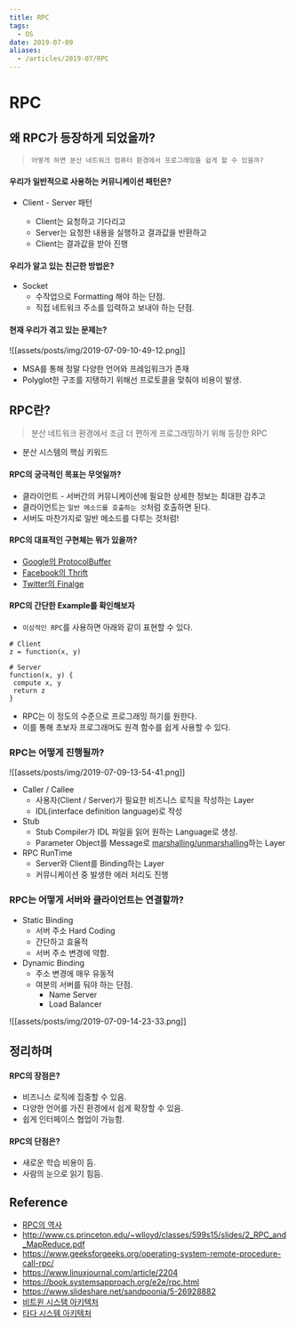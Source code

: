 ```yaml
---
title: RPC
tags:
  - OS
date: 2019-07-09
aliases:
  - /articles/2019-07/RPC
---
```

# RPC
## 왜 RPC가 등장하게 되었을까?

> `어떻게 하면 분산 네트워크 컴퓨터 환경에서 프로그래밍을 쉽게 할 수 있을까?`

#### 우리가 일반적으로 사용하는 커뮤니케이션 패턴은?

-   Client - Server 패턴

    -   Client는 요청하고 기다리고
    -   Server는 요청한 내용을 실행하고 결과값을 반환하고
    -   Client는 결과값을 받아 진행

#### 우리가 알고 있는 친근한 방법은?

-   Socket
    -   수작업으로 Formatting 해야 하는 단점.
    -   직접 네트워크 주소를 입력하고 보내야 하는 단점.

#### 현재 우리가 겪고 있는 문제는?

![[assets/posts/img/2019-07-09-10-49-12.png]]

-   MSA를 통해 정말 다양한 언어와 프레임워크가 존재
-   Polyglot한 구조를 지탱하기 위해선 프로토콜을 맞춰야 비용이 발생.

## RPC란?

> 분산 네트워크 환경에서 조금 더 편하게 프로그래밍하기 위해 등장한 RPC

-   분산 시스템의 핵심 키워드

#### RPC의 궁극적인 목표는 무엇일까?

-   클라이언트 - 서버간의 커뮤니케이션에 필요한 상세한 정보는 최대한 감추고
-   클라이언트는 `일반 메소드를 호출하는 것`처럼 호출하면 된다.
-   서버도 마찬가지로 일반 메소드를 다루는 것처럼!

#### RPC의 대표적인 구현체는 뭐가 있을까?

-   [Google의 ProtocolBuffer](https://developers.google.com/protocol-buffers/)
-   [Facebook의 Thrift](https://thrift.apache.org/)
-   [Twitter의 Finalge](https://twitter.github.io/finagle/)

#### RPC의 간단한 Example를 확인해보자

-   `이상적인 RPC`를 사용하면 아래와 같이 표현할 수 있다.

```
# Client
z = function(x, y)
```

```
# Server
function(x, y) {
 compute x, y
 return z
}
```

-   RPC는 이 정도의 수준으로 프로그래밍 하기를 원한다.
-   이를 통해 초보자 프로그래머도 원격 함수를 쉽게 사용할 수 있다.

### RPC는 어떻게 진행될까?

![[assets/posts/img/2019-07-09-13-54-41.png]]

-   Caller / Callee
    -   사용자(Client / Server)가 필요한 비즈니스 로직을 작성하는 Layer
    -   IDL(interface definition language)로 작성
-   Stub
    -   Stub Compiler가 IDL 파일을 읽어 원하는 Language로 생성.
    -   Parameter Object를 Message로 [marshalling/unmarshalling](<https://en.wikipedia.org/wiki/Marshalling_(computer_science)>)하는 Layer
-   RPC RunTime
    -   Server와 Client를 Binding하는 Layer
    -   커뮤니케이션 중 발생한 에러 처리도 진행

### RPC는 어떻게 서버와 클라이언트는 연결할까?

-   Static Binding
    -   서버 주소 Hard Coding
    -   간단하고 효율적
    -   서버 주소 변경에 약함.
-   Dynamic Binding
    -   주소 변경에 매우 유동적
    -   여분의 서버를 둬야 하는 단점.
        -   Name Server
        -   Load Balancer

![[assets/posts/img/2019-07-09-14-23-33.png]]

## 정리하며

#### RPC의 장점은?

-   비즈니스 로직에 집중할 수 있음.
-   다양한 언어를 가진 환경에서 쉽게 확장할 수 있음.
-   쉽게 인터페이스 협업이 가능함.

#### RPC의 단점은?

-   새로운 학습 비용이 듬.
-   사람의 눈으로 읽기 힘듬.

## Reference

-   [RPC의 역사](https://speakerdeck.com/caitiem20/a-brief-history-of-distributed-programming-rpc)
-   <http://www.cs.princeton.edu/~wlloyd/classes/599s15/slides/2_RPC_and_MapReduce.pdf>
-   <https://www.geeksforgeeks.org/operating-system-remote-procedure-call-rpc/>
-   <https://www.linuxjournal.com/article/2204>
-   <https://book.systemsapproach.org/e2e/rpc.html>
-   <https://www.slideshare.net/sandpoonia/5-26928882>
-   [비트윈 시스템 아키텍처](http://engineering.vcnc.co.kr/2013/04/between-system-architecture/)
-   [타다 시스템 아키텍처](http://engineering.vcnc.co.kr/2019/01/tada-system-architecture/)
